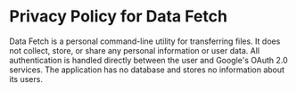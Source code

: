 # Privacy Policy for Data Fetch

Data Fetch is a personal command-line utility for transferring files. It does not collect, store, or share any personal information or user data. All authentication is handled directly between the user and Google's OAuth 2.0 services. The application has no database and stores no information about its users.
